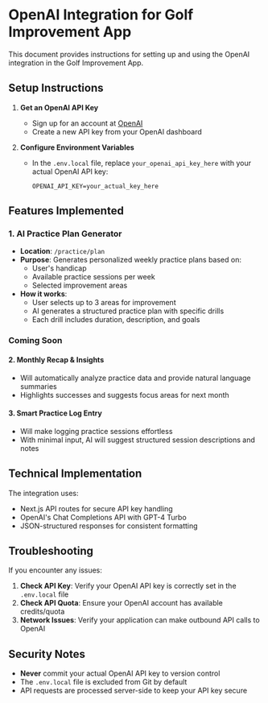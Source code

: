 # OpenAI Integration for Golf Improvement App

This document provides instructions for setting up and using the OpenAI integration in the Golf Improvement App.

## Setup Instructions

1. **Get an OpenAI API Key**
   - Sign up for an account at [OpenAI](https://platform.openai.com/)
   - Create a new API key from your OpenAI dashboard

2. **Configure Environment Variables**
   - In the `.env.local` file, replace `your_openai_api_key_here` with your actual OpenAI API key:
     ```
     OPENAI_API_KEY=your_actual_key_here
     ```

## Features Implemented

### 1. AI Practice Plan Generator
- **Location**: `/practice/plan`
- **Purpose**: Generates personalized weekly practice plans based on:
  - User's handicap
  - Available practice sessions per week
  - Selected improvement areas
- **How it works**: 
  - User selects up to 3 areas for improvement
  - AI generates a structured practice plan with specific drills
  - Each drill includes duration, description, and goals

### Coming Soon

#### 2. Monthly Recap & Insights
- Will automatically analyze practice data and provide natural language summaries
- Highlights successes and suggests focus areas for next month

#### 3. Smart Practice Log Entry
- Will make logging practice sessions effortless 
- With minimal input, AI will suggest structured session descriptions and notes

## Technical Implementation

The integration uses:
- Next.js API routes for secure API key handling
- OpenAI's Chat Completions API with GPT-4 Turbo
- JSON-structured responses for consistent formatting

## Troubleshooting

If you encounter any issues:

1. **Check API Key**: Verify your OpenAI API key is correctly set in the `.env.local` file
2. **Check API Quota**: Ensure your OpenAI account has available credits/quota
3. **Network Issues**: Verify your application can make outbound API calls to OpenAI

## Security Notes

- **Never** commit your actual OpenAI API key to version control
- The `.env.local` file is excluded from Git by default
- API requests are processed server-side to keep your API key secure 